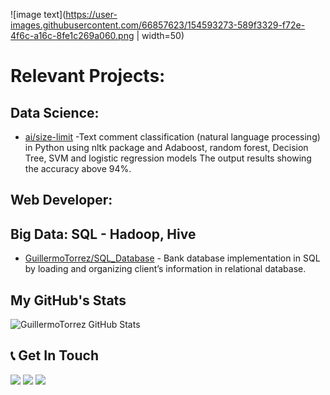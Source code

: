 ![image text](https://user-images.githubusercontent.com/66857623/154593273-589f3329-f72e-4f6c-a16c-8fe1c269a060.png | width=50)

# Relevant Projects:




## Data Science:

- [ai/size-limit](https://github.com/ai/size-limit#readme) -Text comment classification (natural language processing) in Python using nltk package and Adaboost, random forest, Decision Tree, SVM and logistic regression models The output results showing the accuracy above 94%.

## Web Developer:




## Big Data: SQL - Hadoop, Hive

- [GuillermoTorrez/SQL_Database](https://github.com/GuillermoTorrez/SQL_Database) - Bank database implementation in SQL by loading and organizing client’s information in relational database.

## My GitHub's Stats

![GuillermoTorrez GitHub Stats](https://github-readme-stats.vercel.app/api?username=GuillermoTorrez&show_icons=true&title_color=fff&bg_color=80,3a0943,000&text_color=fff&icon_color=c435e8&hide_border=true)

## 📞 Get In Touch

[![](https://img.shields.io/badge/Email-000?style=for-the-badge&logo=gmail)](mailto:guillermo.torrez@gmail.com) [![](https://img.shields.io/badge/Website-000?style=for-the-badge&logo=google-chrome)](https://my-sample-portfolio-git-main-guillermotorrez.vercel.app/blog) [![](https://img.shields.io/badge/LinkedIn-000?style=for-the-badge&logo=linkedin&logoColor=0077B5)](https://linkedin.com/in/guillermotorrez)
